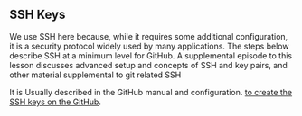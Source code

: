 ## SSH Keys
We use SSH here because, while it requires some additional configuration, it is a security protocol widely used by many applications. The steps below describe SSH at a minimum level for GitHub. A supplemental episode to this lesson discusses advanced setup and concepts of SSH and key pairs, and other material supplemental to git related SSH

It is Usually described in the GitHub manual and configuration.
[to create the SSH keys on the  GitHub](https://docs.github.com/en/authentication/connecting-to-github-with-ssh/generating-a-new-ssh-key-and-adding-it-to-the-ssh-agent).